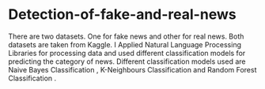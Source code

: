 # Detection-of-fake-and-real-news
There are two datasets. One for fake news  and other for real news. Both datasets are taken from Kaggle. I Applied Natural Language Processing Libraries for processing data and used different classification models for predicting the category of news. Different classification models  used are Naive Bayes Classification , K-Neighbours Classification and Random Forest Classification .

